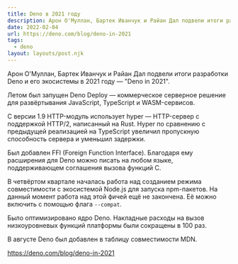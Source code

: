 ```yaml
---
title: Deno в 2021 году
description: Арон О'Муллан, Бартек Иванчук и Райан Дал подвели итоги разработки Deno и его экосистемы в 2021 году
date: 2022-02-04
url: https://deno.com/blog/deno-in-2021
tags:
  - deno
layout: layouts/post.njk
---
```

Арон О'Муллан, Бартек Иванчук и Райан Дал подвели итоги разработки Deno и его экосистемы в 2021 году — "Deno in 2021".

Летом был запущен Deno Deploy — коммерческое серверное решение для развёртывания JavaScript, TypeScript и WASM-сервисов.

С версии 1.9 HTTP-модуль использует hyper — HTTP-сервер с поддержкой HTTP/2, написанный на Rust. Hyper по сравнению с предыдущей реализацией на TypeScript увеличил пропускную способность сервера и уменьшил задержки.

Был добавлен FFI (Foreign Function Interface). Благодаря ему расширения для Deno можно писать на любом языке, поддерживающем соглашения вызова функций C.

В четвёртом квартале началась работа над созданием режима совместимости с экосистемой Node.js для запуска npm-пакетов. На данный момент работа над этой фичей ещё не закончена. Её можно включить с помощью флага `--compat`.

Было оптимизировано ядро Deno. Накладные расходы на вызов низкоуровневых функций платформы были сокращены в 100 раз.

В августе Deno был добавлен в таблицу совместимости MDN.

https://deno.com/blog/deno-in-2021
